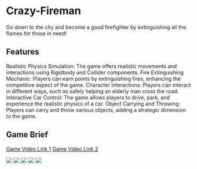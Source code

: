 # Crazy-Fireman

Go down to the city and become a good firefighter by extinguishing all the flames for those in need!

## Features

Realistic Physics Simulation: The game offers realistic movements and interactions using Rigidbody and Collider components.
Fire Extinguishing Mechanic: Players can earn points by extinguishing fires, enhancing the competitive aspect of the game.
Character Interactions: Players can interact in different ways, such as safely helping an elderly man cross the road.
Interactive Car Control: The game allows players to drive, park, and experience the realistic physics of a car.
Object Carrying and Throwing: Players can carry and throw various objects, adding a strategic dimension to the game.

## Game Brief

[Game Video Link 1](https://www.youtube.com/watch?v=N5DWHX-WhkI)
[Game Video Link 2](https://www.linkedin.com/posts/batuhansarihan_herkese-merhabalar-unity-ile-i%CC%87tfaiye-activity-7135297263517450240-HHsE?utm_source=share&utm_medium=member_desktop)

![](https://github.com/bbatus/Crazy-Fireman/blob/feature/ShootMechanism/ReadmeFile/loadscene.png)
![](https://github.com/bbatus/Crazy-Fireman/blob/feature/ShootMechanism/ReadmeFile/car.png)
![](https://github.com/bbatus/Crazy-Fireman/blob/feature/ShootMechanism/ReadmeFile/fire.png)
![](https://github.com/bbatus/Crazy-Fireman/blob/feature/ShootMechanism/ReadmeFile/old.png)
![](https://github.com/bbatus/Crazy-Fireman/blob/feature/ShootMechanism/ReadmeFile/cat.png)

